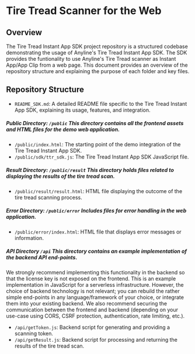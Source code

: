 # Tire Tread Scanner for the Web

## Overview

The Tire Tread Instant App SDK project repository is a structured codebase demonstrating the usage of Anyline's Tire Tread Instant App SDK. The SDK provides the funtionality to use Anyline's Tire Tread scanner as Instant App/App Clip from a web page. This document provides an overview of the repository structure and explaining the purpose of each folder and key files. 

## Repository Structure

- `README_SDK.md`: A detailed README file specific to the Tire Tread Instant App SDK, explaining its usage, features, and integration.

##### Public Directory: `/public` This directory contains all the frontend assets and HTML files for the demo web application.

- `/public/index.html`: The starting point of the demo integration of the Tire Tread Instant App SDK.
- `/public/sdk/ttr_sdk.js`: The Tire Tread Instant App SDK JavaScript file.

##### Result Directory: `/public/result` This directory holds files related to displaying the results of the tire tread scan.

- `/public/result/result.html`: HTML file displaying the outcome of the tire tread scanning process.

##### Error Directory: `/public/error` Includes files for error handling in the web application.

- `/public/error/index.html`: HTML file that displays error messages or information.

##### API Directory `/api` This directory contains an example implementation of the backend API end-points.
We strongly recommend implementing this functionality in the backend so that the license key is not exposed on the frontend. This is an example implementation in JavaScript for a serverless infrastructure. However, the choice of backend technology is not relevant; you can rebuild the rather simple end-points in any language/framework of your choice, or integrate them into your existing backend. We also recommend securing the communication between the frontend and backend (depending on your use-case using CORS, CSRF protection, authentication, rate limiting, etc.).

- `/api/getToken.js`: Backend script for generating and providing a scanning token.
- `/api/getResult.js`: Backend script for processing and returning the results of the tire tread scan.
